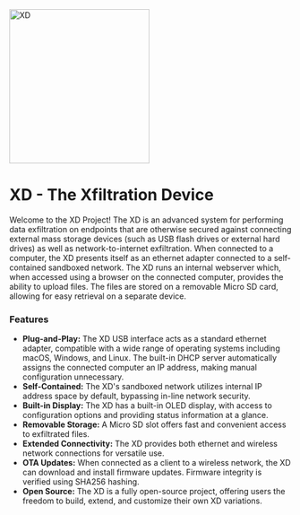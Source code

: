 <img width="250" height="275" alt="XD" src="https://github.com/user-attachments/assets/3bfb078b-be8e-49ef-a88a-232b1f4e7752" />

# XD - The Xfiltration Device
Welcome to the XD Project! The XD is an advanced system for performing data exfiltration on endpoints that are otherwise secured against connecting external mass storage devices (such as USB flash drives or external hard drives) as well as network-to-internet exfiltration. When connected to a computer, the XD presents itself as an ethernet adapter connected to a self-contained sandboxed network. The XD runs an internal webserver which, when accessed using a browser on the connected computer, provides the ability to upload files. The files are stored on a removable Micro SD card, allowing for easy retrieval on a separate device. 

### Features
- <b>Plug-and-Play:</b> The XD USB interface acts as a standard ethernet adapter, compatible with a wide range of operating systems including macOS, Windows, and Linux. The built-in DHCP server automatically assigns the connected computer an IP address, making manual configuration unnecessary.
- <b>Self-Contained:</b> The XD's sandboxed network utilizes internal IP address space by default, bypassing in-line network security. 
- <b>Built-in Display:</b> The XD has a built-in OLED display, with access to configuration options and providing status information at a glance.
- <b>Removable Storage:</b> A Micro SD slot offers fast and convenient access to exfiltrated files.
- <b>Extended Connectivity:</b> The XD provides both ethernet and wireless network connections for versatile use.
- <b>OTA Updates:</b> When connected as a client to a wireless network, the XD can download and install firmware updates. Firmware integrity is verified using SHA256 hashing.
- <b>Open Source:</b> The XD is a fully open-source project, offering users the freedom to build, extend, and customize their own XD variations.
